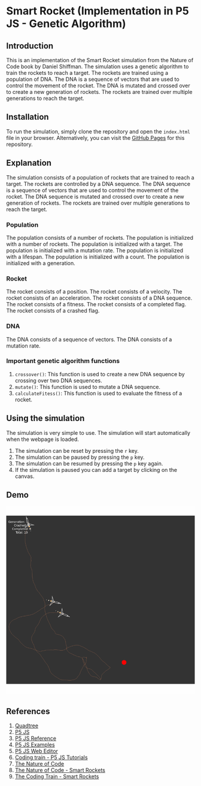 # Smart Rocket (Implementation in P5 JS - Genetic Algorithm)

## Introduction

This is an implementation of the Smart Rocket simulation from the Nature of Code book by Daniel Shiffman. The simulation uses a genetic algorithm to train the rockets to reach a target. The rockets are trained using a population of DNA. The DNA is a sequence of vectors that are used to control the movement of the rocket. The DNA is mutated and crossed over to create a new generation of rockets. The rockets are trained over multiple generations to reach the target.

## Installation

To run the simulation, simply clone the repository and open the `index.html` file in your browser. Alternatively, you can visit the [GitHub Pages](https://ghostscypher.github.io/smart_rocket/src/index.html) for this repository.

## Explanation

The simulation consists of a population of rockets that are trained to reach a target. The rockets are controlled by a DNA sequence. The DNA sequence is a sequence of vectors that are used to control the movement of the rocket. The DNA sequence is mutated and crossed over to create a new generation of rockets. The rockets are trained over multiple generations to reach the target.

### Population

The population consists of a number of rockets. The population is initialized with a number of rockets. The population is initialized with a target. The population is initialized with a mutation rate. The population is initialized with a lifespan. The population is initialized with a count. The population is initialized with a generation.

### Rocket

The rocket consists of a position. The rocket consists of a velocity. The rocket consists of an acceleration. The rocket consists of a DNA sequence. The rocket consists of a fitness. The rocket consists of a completed flag. The rocket consists of a crashed flag.

### DNA

The DNA consists of a sequence of vectors. The DNA consists of a mutation rate.

### Important genetic algorithm functions

1. `crossover()`: This function is used to create a new DNA sequence by crossing over two DNA sequences.
2. `mutate()`: This function is used to mutate a DNA sequence.
3. `calculateFitess()`: This function is used to evaluate the fitness of a rocket.

## Using the simulation

The simulation is very simple to use. The simulation will start automatically when the webpage is loaded.

1. The simulation can be reset by pressing the `r` key.
2. The simulation can be paused by pressing the `p` key.
3. The simulation can be resumed by pressing the `p` key again.
4. If the simulation is paused you can add a target by clicking on the canvas.

## Demo

<img src="https://raw.githubusercontent.com/ghostscypher/smart_rocket/output/demo.gif" alt="Quadtree GIF" />

## References

1. [Quadtree](https://en.wikipedia.org/wiki/genetic_algorithm)
2. [P5 JS](https://p5js.org/)
3. [P5 JS Reference](https://p5js.org/reference/)
4. [P5 JS Examples](https://p5js.org/examples/)
5. [P5 JS Web Editor](https://editor.p5js.org/)
6. [Coding train - P5 JS Tutorials](https://www.youtube.com/user/shiffman/playlists?view=50&sort=dd&shelf_id=14)
7. [The Nature of Code](https://natureofcode.com/)
8. [The Nature of Code - Smart Rockets](https://natureofcode.com/book/chapter-9-the-evolution-of-code/)
9. [The Coding Train - Smart Rockets](https://www.youtube.com/watch?v=bGz7mv2vD6g&list=PLRqwX-V7Uu6YHt0dtyf4uiw8tKOxQLvlW&index=9)